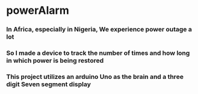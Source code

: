 # powerAlarm
### In Africa, especially in Nigeria, We experience power outage a lot
### So I made a device to track the number of times and how long in which power is being restored
### This project utilizes an arduino Uno as the brain and a three digit Seven segment display
